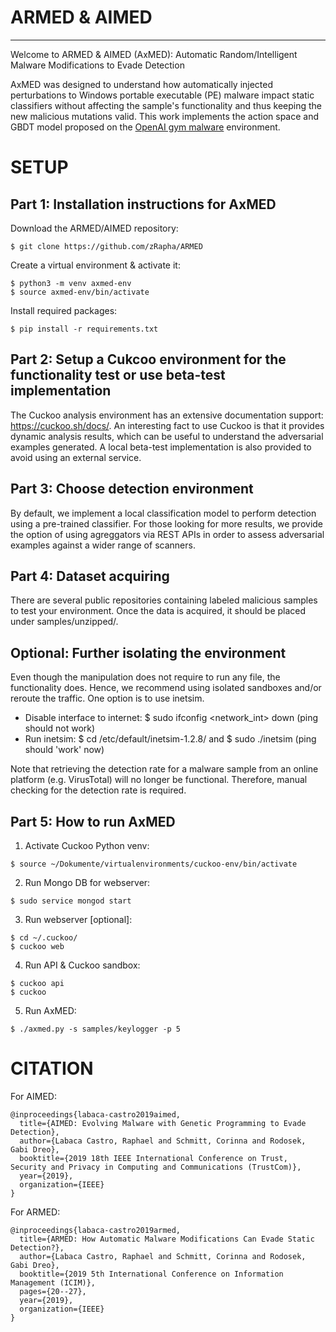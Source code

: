 # ARMED & AIMED 
***************

Welcome to ARMED & AIMED (AxMED): Automatic Random/Intelligent Malware Modifications to Evade Detection 

AxMED was designed to understand how automatically injected perturbations to Windows portable executable (PE) malware impact static classifiers without affecting the sample's functionality and thus keeping the new malicious mutations valid. This work implements the action space and GBDT model proposed on the [OpenAI gym malware](https://github.com/endgameinc/gym-malware) environment.

SETUP
=====

## Part 1: Installation instructions for AxMED ##

Download the ARMED/AIMED repository: 
```
$ git clone https://github.com/zRapha/ARMED 
```
Create a virtual environment & activate it: 
```
$ python3 -m venv axmed-env
$ source axmed-env/bin/activate
```
Install required packages: 
```
$ pip install -r requirements.txt 
```
## Part 2: Setup a Cukcoo environment for the functionality test or use beta-test implementation ## 
The Cuckoo analysis environment has an extensive documentation support: https://cuckoo.sh/docs/. An interesting fact to use Cuckoo is that it provides dynamic analysis results, which can be useful to understand the adversarial examples generated. A local beta-test implementation is also provided to avoid using an external service. 

## Part 3: Choose detection environment ## 
By default, we implement a local classification model to perform detection using a pre-trained classifier. For those looking for more results, we provide the option of using agreggators via REST APIs in order to assess adversarial examples against a wider range of scanners. 

## Part 4: Dataset acquiring ## 
There are several public repositories containing labeled malicious samples to test your environment. Once the data is acquired, it should be placed under samples/unzipped/. 

## Optional: Further isolating the environment ##
Even though the manipulation does not require to run any file, the functionality does. Hence, we recommend using isolated sandboxes and/or reroute the traffic. One option is to use inetsim. 

- Disable interface to internet: $ sudo ifconfig <network_int> down (ping should not work)
- Run inetsim:  $ cd /etc/default/inetsim-1.2.8/ and $ sudo ./inetsim (ping should 'work' now)

Note that retrieving the detection rate for a malware sample from an online platform (e.g. VirusTotal) will no longer be functional. Therefore, manual checking for the detection rate is required. 

## Part 5: How to run AxMED ##

1. Activate Cuckoo Python venv: 
```
$ source ~/Dokumente/virtualenvironments/cuckoo-env/bin/activate
```

2. Run Mongo DB for webserver: 
```
$ sudo service mongod start 
```

3. Run webserver [optional]: 
```
$ cd ~/.cuckoo/ 
$ cuckoo web 
```

4. Run API & Cuckoo sandbox: 
```
$ cuckoo api 
$ cuckoo
```
5. Run AxMED: 
```
$ ./axmed.py -s samples/keylogger -p 5
```

CITATION
======== 

For AIMED: 
```
@inproceedings{labaca-castro2019aimed,
  title={AIMED: Evolving Malware with Genetic Programming to Evade Detection},
  author={Labaca Castro, Raphael and Schmitt, Corinna and Rodosek, Gabi Dreo},
  booktitle={2019 18th IEEE International Conference on Trust, Security and Privacy in Computing and Communications (TrustCom)},
  year={2019},
  organization={IEEE}
}
```

For ARMED: 
```
@inproceedings{labaca-castro2019armed,
  title={ARMED: How Automatic Malware Modifications Can Evade Static Detection?},
  author={Labaca Castro, Raphael and Schmitt, Corinna and Rodosek, Gabi Dreo},
  booktitle={2019 5th International Conference on Information Management (ICIM)},
  pages={20--27},
  year={2019},
  organization={IEEE}
}
```

